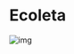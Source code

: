 # Ecoleta
![img](https://user-images.githubusercontent.com/46222309/85908018-d494b580-b7e9-11ea-9c65-1bcca69097ea.png)
